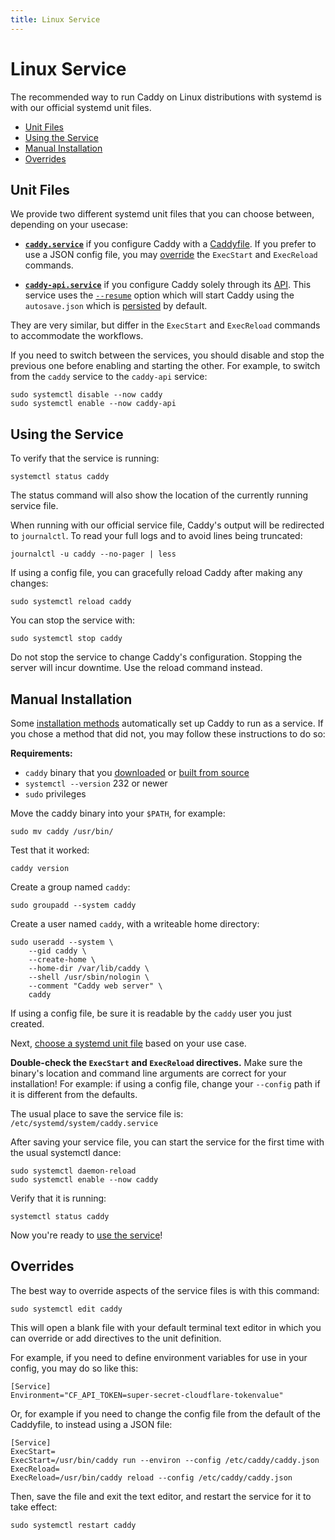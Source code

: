 ```yaml
---
title: Linux Service
---
```


Linux Service
=============

The recommended way to run Caddy on Linux distributions with systemd is with our official systemd unit files.

- [Unit Files](#unit-files)
- [Using the Service](#using-the-service)
- [Manual Installation](#manual-installation)
- [Overrides](#overrides)


## Unit Files

We provide two different systemd unit files that you can choose between, depending on your usecase:

- [**`caddy.service`**](https://github.com/caddyserver/dist/blob/master/init/caddy.service) if you configure Caddy with a [Caddyfile](/docs/caddyfile). If you prefer to use a JSON config file, you may [override](#overrides) the `ExecStart` and `ExecReload` commands.

- [**`caddy-api.service`**](https://github.com/caddyserver/dist/blob/master/init/caddy-api.service) if you configure Caddy solely through its [API](/docs/api). This service uses the [`--resume`](/docs/command-line#caddy-run) option which will start Caddy using the `autosave.json` which is [persisted](/docs/json/admin/config/) by default.

They are very similar, but differ in the `ExecStart` and `ExecReload` commands to accommodate the workflows.

If you need to switch between the services, you should disable and stop the previous one before enabling and starting the other. For example, to switch from the `caddy` service to the `caddy-api` service:
<pre><code class="cmd"><span class="bash">sudo systemctl disable --now caddy</span>
<span class="bash">sudo systemctl enable --now caddy-api</span></code></pre>


## Using the Service

To verify that the service is running:
<pre><code class="cmd bash">systemctl status caddy</code></pre>
The status command will also show the location of the currently running service file.

When running with our official service file, Caddy's output will be redirected to `journalctl`. To read your full logs and to avoid lines being truncated:
<pre><code class="cmd bash">journalctl -u caddy --no-pager | less</code></pre>

If using a config file, you can gracefully reload Caddy after making any changes:
<pre><code class="cmd bash">sudo systemctl reload caddy</code></pre>

You can stop the service with:
<pre><code class="cmd bash">sudo systemctl stop caddy</code></pre>

<aside class="advice">
	Do not stop the service to change Caddy's configuration. Stopping the server will incur downtime. Use the reload command instead.
</aside>


## Manual Installation

Some [installation methods](/docs/install) automatically set up Caddy to run as a service. If you chose a method that did not, you may follow these instructions to do so:

**Requirements:**

- `caddy` binary that you [downloaded](/download) or [built from source](/docs/build)
- `systemctl --version` 232 or newer
- `sudo` privileges

Move the caddy binary into your `$PATH`, for example:
<pre><code class="cmd bash">sudo mv caddy /usr/bin/</code></pre>

Test that it worked:
<pre><code class="cmd bash">caddy version</code></pre>

Create a group named `caddy`:
<pre><code class="cmd bash">sudo groupadd --system caddy</code></pre>

Create a user named `caddy`, with a writeable home directory:
<pre><code class="cmd bash">sudo useradd --system \
    --gid caddy \
    --create-home \
    --home-dir /var/lib/caddy \
    --shell /usr/sbin/nologin \
    --comment "Caddy web server" \
    caddy</code></pre>

If using a config file, be sure it is readable by the `caddy` user you just created.

Next, [choose a systemd unit file](#unit-files) based on your use case.

**Double-check the `ExecStart` and `ExecReload` directives.** Make sure the binary's location and command line arguments are correct for your installation! For example: if using a config file, change your `--config` path if it is different from the defaults.

The usual place to save the service file is: `/etc/systemd/system/caddy.service`

After saving your service file, you can start the service for the first time with the usual systemctl dance:

<pre><code class="cmd"><span class="bash">sudo systemctl daemon-reload</span>
<span class="bash">sudo systemctl enable --now caddy</span></code></pre>

Verify that it is running:
<pre><code class="cmd bash">systemctl status caddy</code></pre>

Now you're ready to [use the service](#using-the-service)!


## Overrides

The best way to override aspects of the service files is with this command:
<pre><code class="cmd bash">sudo systemctl edit caddy</code></pre>

This will open a blank file with your default terminal text editor in which you can override or add directives to the unit definition.

For example, if you need to define environment variables for use in your config, you may do so like this:
```systemd
[Service]
Environment="CF_API_TOKEN=super-secret-cloudflare-tokenvalue"
```

Or, for example if you need to change the config file from the default of the Caddyfile, to instead using a JSON file:
```systemd
[Service]
ExecStart=
ExecStart=/usr/bin/caddy run --environ --config /etc/caddy/caddy.json
ExecReload=
ExecReload=/usr/bin/caddy reload --config /etc/caddy/caddy.json
```

Then, save the file and exit the text editor, and restart the service for it to take effect:
<pre><code class="cmd bash">sudo systemctl restart caddy</code></pre>
